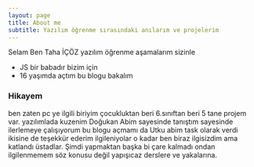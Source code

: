 ```yaml
---
layout: page
title: About me
subtitle: Yazılım öğrenme sırasındaki anılarım ve projelerim
---
```


Selam Ben Taha İÇÖZ yazılım öğrenme aşamalarım sizinle

- JS bir babadır bizim için 
- 16 yaşımda açtım bu blogu bakalım 


### Hikayem

ben zaten pc ye ilgili biriyim çocukluktan beri 6.sınıftan beri 5 tane projem var. yazılımlada kuzenim Doğukan Abim sayesinde tanıştım sayesinde ilerlemeye çalışıyorum bu blogu açmamı da Utku abim task olarak verdi ikisine de teşekkür ederim ilgileniyolar o kadar ben biraz ilgisizdim ama katlandı üstadlar. Şimdi yapmaktan başka bi çare kalmadı ondan ilgilenmemem söz konusu değil yapışıcaz derslere ve yakalarına.
